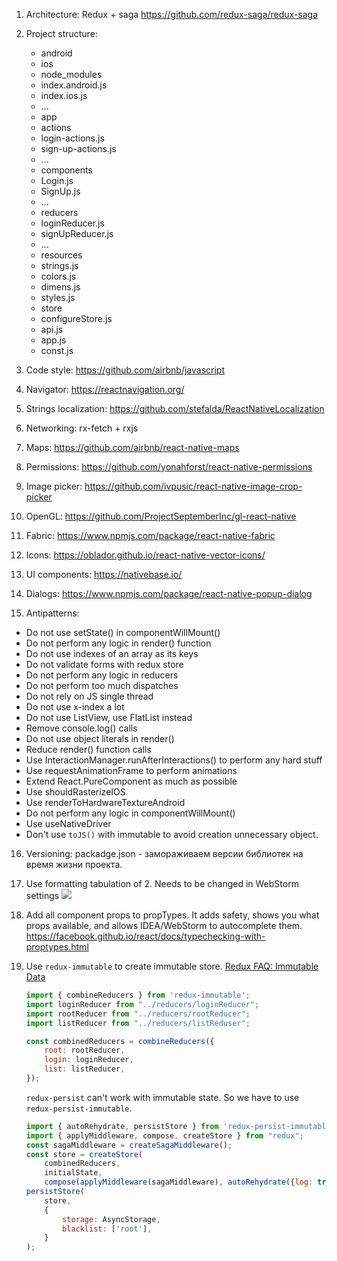 1. Architecture: Redux + saga https://github.com/redux-saga/redux-saga

2. Project structure:
   - android
   - ios
   - node_modules
   - index.android.js
   - index.ios.js
   - …
   - app
    - actions
     - login-actions.js
     - sign-up-actions.js
     - …
    - components
     - Login.js
     - SignUp.js
     - …
    - reducers
     - loginReducer.js
     - signUpReducer.js
     - …
    - resources
     - strings.js
     - colors.js
     - dimens.js
     - styles.js
    - store
     - configureStore.js
    - api.js
    - app.js
    - const.js

3. Code style: https://github.com/airbnb/javascript

4. Navigator: https://reactnavigation.org/

5. Strings localization: https://github.com/stefalda/ReactNativeLocalization

6. Networking: rx-fetch + rxjs

7. Maps: https://github.com/airbnb/react-native-maps

8. Permissions: https://github.com/yonahforst/react-native-permissions

9. Image picker: https://github.com/ivpusic/react-native-image-crop-picker

10. OpenGL: https://github.com/ProjectSeptemberInc/gl-react-native

11. Fabric: https://www.npmjs.com/package/react-native-fabric

12. Icons: https://oblador.github.io/react-native-vector-icons/

13. UI components: https://nativebase.io/

14. Dialogs: https://www.npmjs.com/package/react-native-popup-dialog

15. Antipatterns:
  - Do not use setState() in componentWillMount()
  - Do not perform any logic in render() function
  - Do not use indexes of an array as its keys
  - Do not validate forms with redux store
  - Do not perform any logic in reducers
  - Do not perform too much dispatches
  - Do not rely on JS single thread
  - Do not use x-index a lot
  - Do not use ListView, use FlatList instead
  - Remove console.log() calls
  - Do not use object literals in render()
  - Reduce render() function calls
  - Use InteractionManager.runAfterInteractions() to perform any hard stuff
  - Use requestAnimationFrame to perform animations
  - Extend React.PureComponent as much as possible
  - Use shouldRasterizeIOS
  - Use renderToHardwareTextureAndroid
  - Do not perform any logic in componentWillMount()
  - Use useNativeDriver
  - Don't use ```toJS()``` with immutable to avoid creation unnecessary object.
 
16. Versioning: packadge.json - замораживаем версии библиотек на время жизни проекта.

17. Use formatting tabulation of 2. Needs to be changed in WebStorm settings
![](https://lh6.googleusercontent.com/05rcRv9E2RN1emBzVDOQEdrj_YSe1Jj90ILoCgOyUms73JPcO9qWcTy0CGg-d_o-AHMbYB2w_pId_9_b5E7UV3kTcuUtFMA6gHTBDRZ2_YUug26aFSVx-9nnU70-QU6XMm1TAjJN)

18. Add all component props to propTypes. It adds safety, shows you what props available, and allows IDEA/WebStorm to autocomplete them. https://facebook.github.io/react/docs/typechecking-with-proptypes.html

19. Use ```redux-immutable``` to create immutable store.
    [Redux FAQ: Immutable Data](http://redux.js.org/docs/faq/ImmutableData.html#redux-faq-immutable-data)
    
    ```js
    import { combineReducers } from 'redux-immutable';
    import loginReducer from "../reducers/loginReducer";
    import rootReducer from "../reducers/rootReducer";
    import listReducer from "../reducers/listReduser";

    const combinedReducers = combineReducers({
        root: rootReducer,
        login: loginReducer,
        list: listReducer,
    });
    ```
    ```redux-persist``` can't work with immutable state. So we have to use ```redux-persist-immutable```.
    ```js
    import { autoRehydrate, persistStore } from 'redux-persist-immutable'
    import { applyMiddleware, compose, createStore } from "redux";
    const sagaMiddleware = createSagaMiddleware();
    const store = createStore(
        combinedReducers,
        initialState,
        compose(applyMiddleware(sagaMiddleware), autoRehydrate({log: true})));
    persistStore(
        store,
        {
            storage: AsyncStorage,
            blacklist: ['root'],
        }
    );
    ```